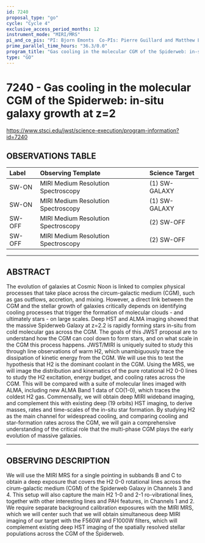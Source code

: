 ```yaml
---
id: 7240
proposal_type: "go"
cycle: "Cycle 4"
exclusive_access_period_months: 12
instrument_mode: "MIRI/MRS"
pi_and_co_pis: "PI: Bjorn Emonts  Co-PIs: Pierre Guillard and Matthew Lehnert"
prime_parallel_time_hours: "36.3/0.0"
program_title: "Gas cooling in the molecular CGM of the Spiderweb: in-situ galaxy growth at z=2"
type: "GO"
---
```

# 7240 - Gas cooling in the molecular CGM of the Spiderweb: in-situ galaxy growth at z=2
https://www.stsci.edu/jwst/science-execution/program-information?id=7240
## OBSERVATIONS TABLE
| Label   | Observing Template                | Science Target  |
| :------ | :-------------------------------- | :-------------- |
| SW-ON   | MIRI Medium Resolution Spectroscopy | (1) SW-GALAXY   |
| SW-ON   | MIRI Medium Resolution Spectroscopy | (1) SW-GALAXY   |
| SW-OFF  | MIRI Medium Resolution Spectroscopy | (2) SW-OFF      |
| SW-OFF  | MIRI Medium Resolution Spectroscopy | (2) SW-OFF      |

---

## ABSTRACT

The evolution of galaxies at Cosmic Noon is linked to complex physical processes that take place across the circum-galactic medium (CGM), such as gas outflows, accretion, and mixing. However, a direct link between the CGM and the stellar growth of galaxies critically depends on identifying cooling processes that trigger the formation of molecular clouds - and ultimately stars - on large scales. Deep HST and ALMA imaging showed that the massive Spiderweb Galaxy at z=2.2 is rapidly forming stars in-situ from cold molecular gas across the CGM. The goals of this JWST proposal are to understand how the CGM can cool down to form stars, and on what scale in the CGM this process happens. JWST/MIRI is uniquely suited to study this through line observations of warm H2, which unambiguously trace the dissipation of kinetic energy from the CGM. We will use this to test the hypothesis that H2 is the dominant coolant in the CGM. Using the MRS, we will image the distribution and kinematics of the pure rotational H2 0-0 lines to study the H2 excitation, energy budget, and cooling rates across the CGM. This will be compared with a suite of molecular lines imaged with ALMA, including new ALMA Band 1 data of CO(1-0), which traces the coldest H2 gas. Commensally, we will obtain deep MIRI wideband imaging, and complement this with existing deep (19 orbits) HST imaging, to derive masses, rates and time-scales of the in-situ star formation. By studying H2 as the main channel for widespread cooling, and comparing cooling and star-formation rates across the CGM, we will gain a comprehensive understanding of the critical role that the multi-phase CGM plays the early evolution of massive galaxies.

---

## OBSERVING DESCRIPTION

We will use the MIRI MRS for a single pointing in subbands B and C to obtain a deep exposure that covers the H2 0-0 rotational lines across the cirum-galactic medium (CGM) of the Spiderweb Galaxy in Channels 3 and 4. This setup will also capture the main H2 1-0 and 2-1 ro-vibrational lines, together with other interesting lines and PAH features, in Channels 1 and 2. We require separate background calibration exposures with the MIRI MRS, which we will center such that we will obtain simultaneous deep MIRI imaging of our target with the F560W and F1000W filters, which will complement existing deep HST imaging of the spatially resolved stellar populations across the CGM of the Spiderweb.